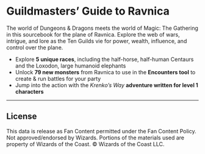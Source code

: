 # Guildmasters’ Guide to Ravnica

The world of Dungeons & Dragons meets the world of Magic: The Gathering in this sourcebook for the plane of Ravnica. Explore the web of wars, intrigue, and lore as the Ten Guilds vie for power, wealth, influence, and control over the plane.

- Explore **5 unique races**, including the half-horse, half-human Centaurs and the Loxodon, large humanoid elephants
- Unlock **79 new monsters** from Ravnica to use in the **Encounters tool** to create & run battles for your party
- Jump into the action with the *Krenko’s Way* **adventure written for level 1 characters**

---

## License

This data is release as Fan Content permitted under the Fan Content Policy. Not approved/endorsed by Wizards. Portions of the materials used are property of Wizards of the Coast. © Wizards of the Coast LLC.
